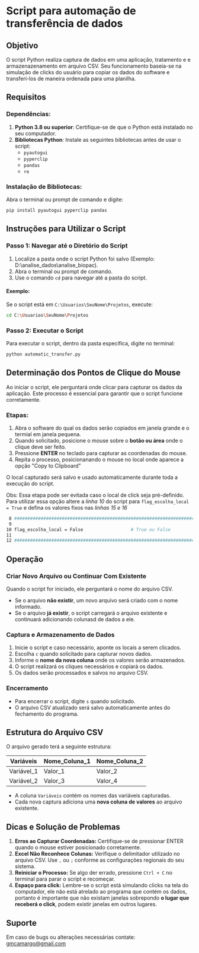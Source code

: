# Script para automação de transferência de dados

## Objetivo
O script Python realiza captura de dados em uma aplicação, tratamento e e armazenazenamento em arquivo CSV.
Seu funcionamento baseia-se na simulação de clicks do usuário para copiar os dados do software e transferí-los de maneira ordenada para uma planilha.



## Requisitos

### Dependências:
1. **Python 3.8 ou superior**: Certifique-se de que o Python está instalado no seu computador.
2. **Bibliotecas Python**: Instale as seguintes bibliotecas antes de usar o script:
    - `pyautogui`
    - `pyperclip`
    - `pandas`
    - `re`

### Instalação de Bibliotecas:
Abra o terminal ou prompt de comando e digite:

```bash
pip install pyautogui pyperclip pandas
```


## Instruções para Utilizar o Script

### Passo 1: Navegar até o Diretório do Script
1. Localize a pasta onde o script Python foi salvo (Exemplo: D:\analise_dados\analise_biopac).
2. Abra o terminal ou prompt de comando.
3. Use o comando `cd` para navegar até a pasta do script.

#### Exemplo:
Se o script está em `C:\Usuarios\SeuNome\Projetos`, execute:
```bash
cd C:\Usuarios\SeuNome\Projetos
```

### Passo 2: Executar o Script
Para executar o script, dentro da pasta específica, digite no terminal:
```bash
python automatic_transfer.py
```



## Determinação dos Pontos de Clique do Mouse
Ao iniciar o script, ele perguntará onde clicar para capturar os dados da aplicação. Este processo é essencial para garantir que o script funcione corretamente.

### Etapas:
1. Abra o software do qual os dados serão copiados em janela grande e o termial em janela pequena.
2. Quando solicitado, posicione o mouse sobre o **botão ou área** onde o clique deve ser feito.
3. Pressione **ENTER** no teclado para capturar as coordenadas do mouse.
4. Repita o processo, posicionanando o mouse no local onde aparece a opção "Copy to Clipboard" 

O local capturado será salvo e usado automaticamente durante toda a execução do script.

Obs: Essa etapa pode ser evitada caso o local de click seja pré-definido. Para utilizar essa opção altere a *linha 10* do script para `flag_escolha_local = True` e defina os valores fixos nas *linhas 15 e 16*

```bash
 8 ############################################################################################
 9 
10 flag_escolha_local = False                  # True ou False
11
12 ############################################################################################
```

## Operação

### Criar Novo Arquivo ou Continuar Com Existente
Quando o script for iniciado, ele perguntará o nome do arquivo CSV.

   - Se o arquivo **não existir**, um novo arquivo será criado com o nome informado.
   - Se o arquivo **já existir**, o script carregará o arquivo existente e continuará adicionando colunasd de dados a ele.



### Captura e Armazenamento de Dados
1. Inicie o script e caso necessário, aponte os locais a serem clicados.
2. Escolha `c` quando solicitado para capturar novos dados.
3. Informe o **nome da nova coluna** onde os valores serão armazenados.
4. O script realizará os cliques necessários e copiará os dados.
5. Os dados serão processados e salvos no arquivo CSV.

### Encerramento
- Para encerrar o script, digite `s` quando solicitado.
- O arquivo CSV atualizado será salvo automaticamente antes do fechamento do programa.



## Estrutura do Arquivo CSV
O arquivo gerado terá a seguinte estrutura:

| Variáveis    | Nome_Coluna_1 | Nome_Coluna_2 |
|---------------|---------------|---------------|
| Variável_1   | Valor_1       | Valor_2       |
| Variável_2   | Valor_3       | Valor_4       |

- A coluna `Variáveis` contém os nomes das variáveis capturadas.
- Cada nova captura adiciona uma **nova coluna de valores** ao arquivo existente.



## Dicas e Solução de Problemas
1. **Erros ao Capturar Coordenadas:** Certifique-se de pressionar ENTER quando o mouse estiver posicionado corretamente.
2. **Excel Não Reconhece Colunas:** Verifique o delimitador utilizado no arquivo CSV. Use `,` ou `;` conforme as configurações regionais do seu sistema.
3. **Reiniciar o Processo:** Se algo der errado, pressione `Ctrl + C` no terminal para parar o script e recomeçar.
4. **Espaço para click:** Lembre-se o script está simulando clicks na tela do computador, ele não está atrelado ao programa que contém os dados, portanto é importante que não existam janelas sobrepondo **o lugar que receberá o click**, podem existir janelas em outros lugares.



## Suporte
Em caso de bugs ou alterações necessárias contate: [gmcamargo@gmail.com](mailto:gmcamargo@gmail.com)

